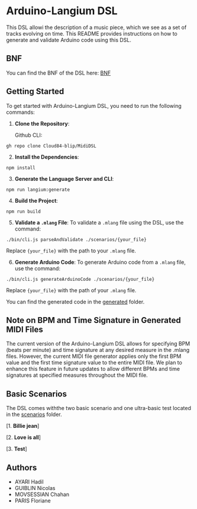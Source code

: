 # Arduino-Langium DSL

This DSL allowi the description of a music piece, which we see as a set of tracks evolving on time.
This README provides instructions on how to generate and validate Arduino code using this DSL.

## BNF

You can find the BNF of the DSL here: [BNF](./src/language/midi-lang.langium)

## Getting Started

To get started with Arduino-Langium DSL, you need to run the following commands:

1. **Clone the Repository**:

    Github CLI:
```
gh repo clone Cloud84-blip/MidiDSL
````

2. **Install the Dependencies**:

```
npm install
```

3. **Generate the Language Server and CLI**: 

```
npm run langium:generate
```

4. **Build the Project**:

```
npm run build
```

5. **Validate a `.mlang` File**:
To validate a `.mlang` file using the DSL, use the command:

```
./bin/cli.js parseAndValidate ./scenarios/{your_file}
```

Replace `{your_file}` with the path to your `.mlang` file.

6. **Generate Arduino Code**:
To generate Arduino code from a `.mlang` file, use the command:

```
./bin/cli.js generateArduinoCode ./scenarios/{your_file}
```

Replace `{your_file}` with the path of your `.mlang` file.

You can find the generated code in the [generated](./generated) folder.

## Note on BPM and Time Signature in Generated MIDI Files

The current version of the Arduino-Langium DSL allows for specifying BPM (beats per minute) and time signature at any desired measure in the .mlang files. However, the current MIDI file generator applies only the first BPM value and the first time signature value to the entire MIDI file. We plan to enhance this feature in future updates to allow different BPMs and time signatures at specified measures throughout the MIDI file.

## Basic Scenarios

The DSL comes withthe two basic scenario and one ultra-basic test located in the [scenarios](./scenarios) folder.

[1. **Billie jean**]

[2. **Love is all**]

[3. **Test**]
  

## Authors

- AYARI Hadil 
- GUIBLIN Nicolas 
- MOVSESSIAN Chahan 
- PARIS Floriane 
